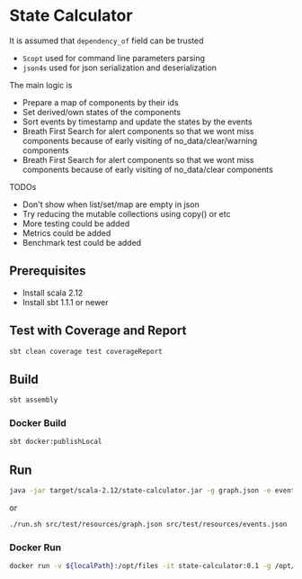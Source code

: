 # State Calculator
It is assumed that `dependency_of` field can be trusted
 - `Scopt` used for command line parameters parsing
 - `json4s` used for json serialization and deserialization

The main logic is
 - Prepare a map of components by their ids
 - Set derived/own states of the components
 - Sort events by timestamp and update the states by the events
 - Breath First Search for alert components so that we wont miss components because of early visiting of no_data/clear/warning components
 - Breath First Search for alert components so that we wont miss components because of early visiting of no_data/clear components
  
TODOs
 - Don't show when list/set/map are empty in json 
 - Try reducing the mutable collections using copy() or etc
 - More testing could be added
 - Metrics could be added
 - Benchmark test could be added

## Prerequisites 
 - Install scala 2.12
 - Install sbt 1.1.1 or newer
## Test with Coverage and Report
```bash
sbt clean coverage test coverageReport
```
## Build
```bash
sbt assembly
```
### Docker Build 
```bash
sbt docker:publishLocal
```
## Run
```bash
java -jar target/scala-2.12/state-calculator.jar -g graph.json -e events.json 
```
or
```bash
./run.sh src/test/resources/graph.json src/test/resources/events.json
```
### Docker Run
```bash
docker run -v ${localPath}:/opt/files -it state-calculator:0.1 -g /opt/files/graph.json -e /opt/files/events.json
```